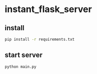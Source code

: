 # instant_flask_server

## install

```sh
pip install -r requirements.txt
```

## start server

```sh
python main.py
```
